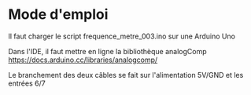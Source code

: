 # Mode d'emploi

Il faut charger le script frequence_metre_003.ino sur une Arduino Uno

Dans l'IDE, il faut mettre en ligne la bibliothèque  analogComp https://docs.arduino.cc/libraries/analogcomp/

Le branchement des deux câbles se fait sur l'alimentation 5V/GND et les entrées 6/7

